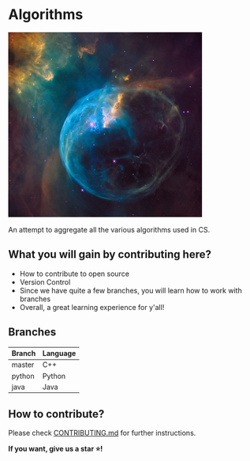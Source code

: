 # Algorithms

![Algorithms](./images/algorithms.jpg)

An attempt to aggregate all the various algorithms used in CS.

## What you will gain by contributing here?

- How to contribute to open source
- Version Control
- Since we have quite a few branches, you will learn how to work with branches
- Overall, a great learning experience for y'all!

## Branches

| Branch    | Language |
| ----------- | ----------- |
| master      | C++       |
| python   | Python        |
| java   | Java        |

## How to contribute?

Please check [CONTRIBUTING.md](./CONTRIBUTING.md) for further instructions.


**If you want, give us a star ⭐!**
